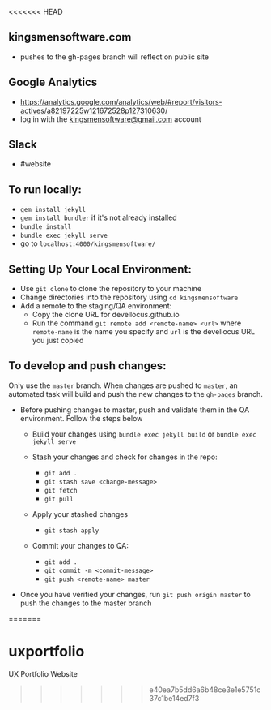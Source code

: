 <<<<<<< HEAD
## kingsmensoftware.com
- pushes to the gh-pages branch will reflect on public site

## Google Analytics
- https://analytics.google.com/analytics/web/#report/visitors-actives/a82197225w121672528p127310630/
- log in with the kingsmensoftware@gmail.com account

## Slack
- #website


## To run locally:
- `gem install jekyll`
- `gem install bundler` if it's not already installed
- `bundle install`
- `bundle exec jekyll serve`
- go to `localhost:4000/kingsmensoftware/`

## Setting Up Your Local Environment:
- Use `git clone` to clone the repository to your machine
- Change directories into the repository using `cd kingsmensoftware`
- Add a remote to the staging/QA environment:
   - Copy the clone URL for devellocus.github.io
   - Run the command `git remote add <remote-name> <url>` where `remote-name` is the name you specify and `url` is the devellocus URL you just copied

## To develop and push changes:
Only use the `master` branch. When changes are pushed to `master`, an automated task will build and push the new changes to the `gh-pages` branch.

- Before pushing changes to master, push and validate them in the QA environment. Follow the steps below
   - Build your changes using `bundle exec jekyll build` or `bundle exec jekyll serve`
   - Stash your changes and check for changes in the repo:
      - `git add .`
      - `git stash save <change-message>`
      - `git fetch`
      - `git pull`
   - Apply your stashed changes
      - `git stash apply`

   - Commit your changes to QA:
      - `git add .`
      - `git commit -m <commit-message>`
      - `git push <remote-name> master`
      
 - Once you have verified your changes, run `git push origin master` to push the changes to the master branch
      
      
=======
# uxportfolio
UX Portfolio Website
>>>>>>> e40ea7b5dd6a6b48ce3e1e5751c37c1be14ed7f3
